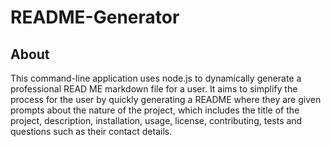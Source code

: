 # README-Generator

## About
This command-line application uses node.js to dynamically generate a professional READ ME markdown file for a user. It aims to simplify the process for the user by quickly generating a README where they are given prompts about the nature of the project, which includes the title of the project, description, installation, usage, license, contributing, tests and questions such as their contact details. 



